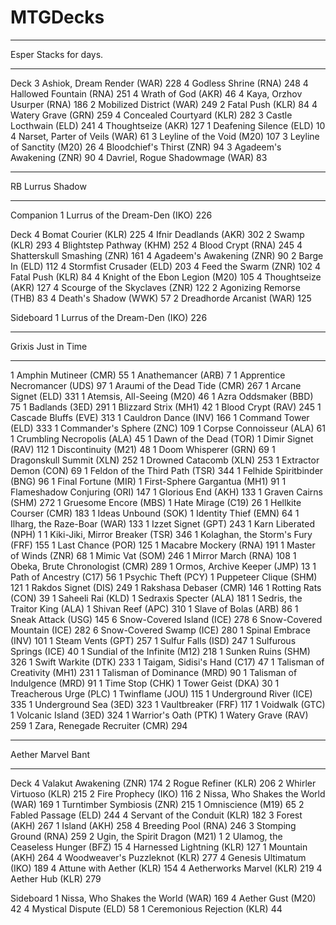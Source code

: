 # MTGDecks
---

Esper
Stacks for days.

---

Deck
3 Ashiok, Dream Render (WAR) 228
4 Godless Shrine (RNA) 248
4 Hallowed Fountain (RNA) 251
4 Wrath of God (AKR) 46
4 Kaya, Orzhov Usurper (RNA) 186
2 Mobilized District (WAR) 249
2 Fatal Push (KLR) 84
4 Watery Grave (GRN) 259
4 Concealed Courtyard (KLR) 282
3 Castle Locthwain (ELD) 241
4 Thoughtseize (AKR) 127
1 Deafening Silence (ELD) 10
4 Narset, Parter of Veils (WAR) 61
3 Leyline of the Void (M20) 107
3 Leyline of Sanctity (M20) 26
4 Bloodchief's Thirst (ZNR) 94
3 Agadeem's Awakening (ZNR) 90
4 Davriel, Rogue Shadowmage (WAR) 83


---

RB
Lurrus Shadow

---
Companion
1 Lurrus of the Dream-Den (IKO) 226

Deck
4 Bomat Courier (KLR) 225
4 Ifnir Deadlands (AKR) 302
2 Swamp (KLR) 293
4 Blightstep Pathway (KHM) 252
4 Blood Crypt (RNA) 245
4 Shatterskull Smashing (ZNR) 161
4 Agadeem's Awakening (ZNR) 90
2 Barge In (ELD) 112
4 Stormfist Crusader (ELD) 203
4 Feed the Swarm (ZNR) 102
4 Fatal Push (KLR) 84
4 Knight of the Ebon Legion (M20) 105
4 Thoughtseize (AKR) 127
4 Scourge of the Skyclaves (ZNR) 122
2 Agonizing Remorse (THB) 83
4 Death's Shadow (WWK) 57
2 Dreadhorde Arcanist (WAR) 125

Sideboard
1 Lurrus of the Dream-Den (IKO) 226

---

Grixis
Just in Time

---

1 Amphin Mutineer (CMR) 55
1 Anathemancer (ARB) 7
1 Apprentice Necromancer (UDS) 97
1 Araumi of the Dead Tide (CMR) 267
1 Arcane Signet (ELD) 331
1 Atemsis, All-Seeing (M20) 46
1 Azra Oddsmaker (BBD) 75
1 Badlands (3ED) 291
1 Blizzard Strix (MH1) 42
1 Blood Crypt (RAV) 245
1 Cascade Bluffs (EVE) 313
1 Cauldron Dance (INV) 166
1 Command Tower (ELD) 333
1 Commander's Sphere (ZNC) 109
1 Corpse Connoisseur (ALA) 61
1 Crumbling Necropolis (ALA) 45
1 Dawn of the Dead (TOR)
1 Dimir Signet (RAV) 112
1 Discontinuity (M21) 48
1 Doom Whisperer (GRN) 69
1 Dragonskull Summit (XLN) 252
1 Drowned Catacomb (XLN) 253
1 Extractor Demon (CON) 69
1 Feldon of the Third Path (TSR) 344
1 Felhide Spiritbinder (BNG) 96
1 Final Fortune (MIR)
1 First-Sphere Gargantua (MH1) 91
1 Flameshadow Conjuring (ORI) 147
1 Glorious End (AKH) 133
1 Graven Cairns (SHM) 272
1 Gruesome Encore (MBS)
1 Hate Mirage (C19) 26
1 Hellkite Courser (CMR) 183
1 Ideas Unbound (SOK)
1 Identity Thief (EMN) 64
1 Ilharg, the Raze-Boar (WAR) 133
1 Izzet Signet (GPT) 243
1 Karn Liberated (NPH) 1
1 Kiki-Jiki, Mirror Breaker (TSR) 346
1 Kolaghan, the Storm's Fury (FRF) 155
1 Last Chance (POR) 125
1 Macabre Mockery (RNA) 191
1 Master of Winds (ZNR) 68
1 Mimic Vat (SOM) 246
1 Mirror March (RNA) 108
1 Obeka, Brute Chronologist (CMR) 289
1 Ormos, Archive Keeper (JMP) 13
1 Path of Ancestry (C17) 56
1 Psychic Theft (PCY)
1 Puppeteer Clique (SHM) 121
1 Rakdos Signet (DIS) 249
1 Rakshasa Debaser (CMR) 146
1 Rotting Rats (CON) 39
1 Saheeli Rai (KLD)
1 Sedraxis Specter (ALA) 181
1 Sedris, the Traitor King (ALA)
1 Shivan Reef (APC) 310
1 Slave of Bolas (ARB) 86
1 Sneak Attack (USG) 145
6 Snow-Covered Island (ICE) 278
6 Snow-Covered Mountain (ICE) 282
6 Snow-Covered Swamp (ICE) 280
1 Spinal Embrace (INV) 101
1 Steam Vents (GPT) 257
1 Sulfur Falls (ISD) 247
1 Sulfurous Springs (ICE) 40
1 Sundial of the Infinite (M12) 218
1 Sunken Ruins (SHM) 326
1 Swift Warkite (DTK) 233
1 Taigam, Sidisi's Hand (C17) 47
1 Talisman of Creativity (MH1) 231
1 Talisman of Dominance (MRD) 90
1 Talisman of Indulgence (MRD) 91
1 Time Stop (CHK)
1 Tower Geist (DKA) 30
1 Treacherous Urge (PLC)
1 Twinflame (JOU) 115
1 Underground River (ICE) 335
1 Underground Sea (3ED) 323
1 Vaultbreaker (FRF) 117
1 Voidwalk (GTC)
1 Volcanic Island (3ED) 324
1 Warrior's Oath (PTK)
1 Watery Grave (RAV) 259
1 Zara, Renegade Recruiter (CMR) 294

---

Aether Marvel
Bant

---

Deck
4 Valakut Awakening (ZNR) 174
2 Rogue Refiner (KLR) 206
2 Whirler Virtuoso (KLR) 215
2 Fire Prophecy (IKO) 116
2 Nissa, Who Shakes the World (WAR) 169
1 Turntimber Symbiosis (ZNR) 215
1 Omniscience (M19) 65
2 Fabled Passage (ELD) 244
4 Servant of the Conduit (KLR) 182
3 Forest (AKH) 267
1 Island (AKH) 258
4 Breeding Pool (RNA) 246
3 Stomping Ground (RNA) 259
2 Ugin, the Spirit Dragon (M21) 1
2 Ulamog, the Ceaseless Hunger (BFZ) 15
4 Harnessed Lightning (KLR) 127
1 Mountain (AKH) 264
4 Woodweaver's Puzzleknot (KLR) 277
4 Genesis Ultimatum (IKO) 189
4 Attune with Aether (KLR) 154
4 Aetherworks Marvel (KLR) 219
4 Aether Hub (KLR) 279

Sideboard
1 Nissa, Who Shakes the World (WAR) 169
4 Aether Gust (M20) 42
4 Mystical Dispute (ELD) 58
1 Ceremonious Rejection (KLR) 44

